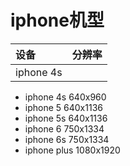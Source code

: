 # iphone机型

| 设备 | 分辨率 |
| :--- | :--- |
| iphone 4s |  |

* iphone 4s      640x960
* iphone 5        640x1136
* iphone 5s      640x1136
* iphone 6        750x1334
* iphone 6s       750x1334
* iphone plus    1080x1920

